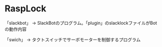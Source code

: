 # RaspLock

「slackbot」  →   SlackBotのプログラム。「plugin」のslacklockファイルがBotの動作内容

「swich」   →   タクトスイッチでサーボモーターを制御するプログラム
